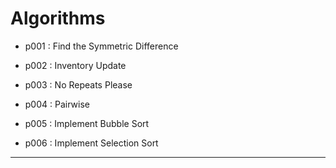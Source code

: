# Algorithms

- p001 : Find the Symmetric Difference

- p002 : Inventory Update
- p003 : No Repeats Please
- p004 : Pairwise
- p005 : Implement Bubble Sort
- p006 : Implement Selection Sort

---
